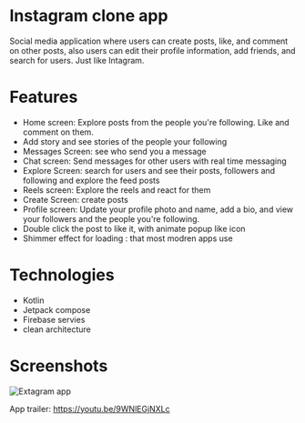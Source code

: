 # Instagram clone app
Social media application where users can create posts, like, and comment on
other posts, also users can edit their profile information, add friends, and search
for users. Just like Intagram.
# Features
- Home screen: Explore posts from the people you're following. Like and comment on them.
- Add story and see stories of the people your following
- Messages Screen: see who send you a message
- Chat screen: Send messages for other users with real time messaging
- Explore Screen: search for users and see their posts, followers and following and explore the feed posts
- Reels screen: Explore the reels and react for them
- Create Screen: create posts
- Profile screen: Update your profile photo and name, add a bio, and view your followers and the people you're following.
- Double click the post to like it, with animate popup like icon
- Shimmer effect for loading : that most modren apps use
# Technologies
- Kotlin
- Jetpack compose
- Firebase servies
- clean architecture
# Screenshots
![Extagram app](https://github.com/user-attachments/assets/81f1ab72-3f14-4398-852c-876454f82887)

App trailer:
https://youtu.be/9WNlEGjNXLc
